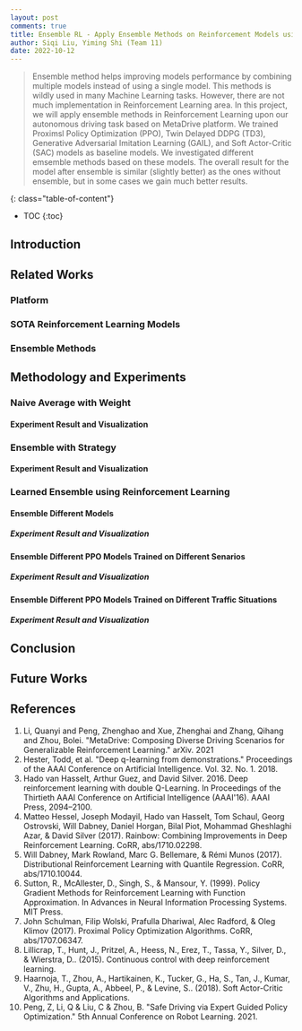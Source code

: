 ```yaml
---
layout: post
comments: true
title: Ensemble RL - Apply Ensemble Methods on Reinforcement Models using MetaDrive
author: Siqi Liu, Yiming Shi (Team 11)
date: 2022-10-12
---
```


> Ensemble method helps improving models performance by combining multiple models instead of using a single model. This methods is wildly used in many Machine Learning tasks. However, there are not much implementation in Reinforcement Learning area. In this project, we will apply ensemble methods in Reinforcement Learning upon our autonomous driving task based on MetaDrive platform. We trained Proximsl Policy Optimization (PPO), Twin Delayed DDPG (TD3), Generative Adversarial Imitation Learning (GAIL), and Soft Actor-Critic (SAC) models as baseline models. We investigated different emsemble methods based on these models. The overall result for the model after ensemble is similar (slightly better) as the ones without ensemble, but in some cases we gain much better results.
<!--more-->
{: class="table-of-content"}
* TOC
{:toc}

## Introduction 


## Related Works
### Platform

### SOTA Reinforcement Learning Models

### Ensemble Methods


## Methodology and Experiments
### Naive Average with Weight
#### Experiment Result and Visualization

### Ensemble with Strategy
#### Experiment Result and Visualization

### Learned Ensemble using Reinforcement Learning
#### Ensemble Different Models
##### Experiment Result and Visualization

#### Ensemble Different PPO Models Trained on Different Senarios
##### Experiment Result and Visualization

#### Ensemble Different PPO Models Trained on Different Traffic Situations
##### Experiment Result and Visualization

## Conclusion

## Future Works

## References
1. Li, Quanyi and Peng, Zhenghao and Xue, Zhenghai and Zhang, Qihang and Zhou, Bolei. "MetaDrive: Composing Diverse Driving Scenarios for Generalizable Reinforcement Learning." arXiv. 2021
2. Hester, Todd, et al. "Deep q-learning from demonstrations." Proceedings of the AAAI Conference on Artificial Intelligence. Vol. 32. No. 1. 2018.
3. Hado van Hasselt, Arthur Guez, and David Silver. 2016. Deep reinforcement learning with double Q-Learning. In Proceedings of the Thirtieth AAAI Conference on Artificial Intelligence (AAAI'16). AAAI Press, 2094–2100.
4. Matteo Hessel, Joseph Modayil, Hado van Hasselt, Tom Schaul, Georg Ostrovski, Will Dabney, Daniel Horgan, Bilal Piot, Mohammad Gheshlaghi Azar, & David Silver (2017). Rainbow: Combining Improvements in Deep Reinforcement Learning. CoRR, abs/1710.02298.
5. Will Dabney, Mark Rowland, Marc G. Bellemare, & Rémi Munos (2017). Distributional Reinforcement Learning with Quantile Regression. CoRR, abs/1710.10044.
6. Sutton, R., McAllester, D., Singh, S., & Mansour, Y. (1999). Policy Gradient Methods for Reinforcement Learning with Function Approximation. In Advances in Neural Information Processing Systems. MIT Press.
7. John Schulman, Filip Wolski, Prafulla Dhariwal, Alec Radford, & Oleg Klimov (2017). Proximal Policy Optimization Algorithms. CoRR, abs/1707.06347.
8. Lillicrap, T., Hunt, J., Pritzel, A., Heess, N., Erez, T., Tassa, Y., Silver, D., & Wierstra, D.. (2015). Continuous control with deep reinforcement learning.
9. Haarnoja, T., Zhou, A., Hartikainen, K., Tucker, G., Ha, S., Tan, J., Kumar, V., Zhu, H., Gupta, A., Abbeel, P., & Levine, S.. (2018). Soft Actor-Critic Algorithms and Applications.
10. Peng, Z, Li, Q & Liu, C & Zhou, B. "Safe Driving via Expert Guided Policy Optimization." 5th Annual Conference on Robot Learning. 2021.
